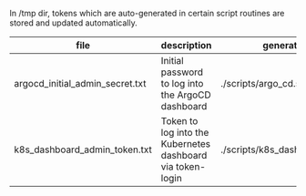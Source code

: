 In /tmp dir, tokens which are auto-generated in certain script routines are stored and updated automatically.

| **file**                        | **description**                                            | **generated by**                 |
|---------------------------------|------------------------------------------------------------|----------------------------------|
| argocd_initial_admin_secret.txt | Initial password to log into the ArgoCD dashboard          | ./scripts/argo_cd.setup.sh       |
| k8s_dashboard_admin_token.txt   | Token to log into the Kubernetes dashboard via token-login | ./scripts/k8s_dashboard.setup.sh |